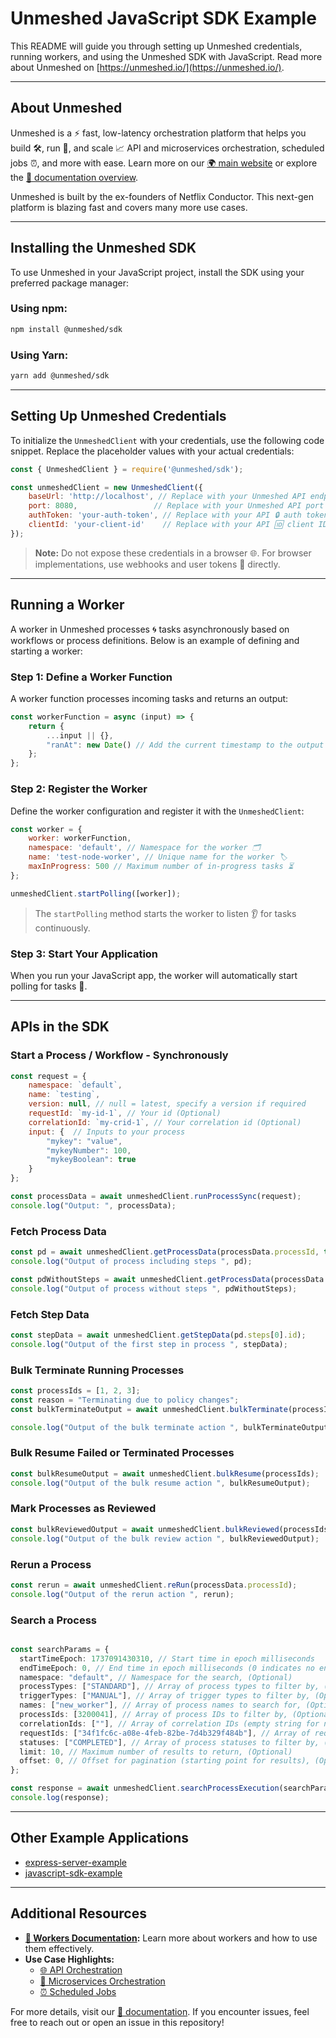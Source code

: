 # Unmeshed JavaScript SDK Example

This README will guide you through setting up Unmeshed credentials, running workers, and using the Unmeshed SDK with JavaScript. Read more about Unmeshed on [https://unmeshed.io/](https://unmeshed.io/).

---

## About Unmeshed

Unmeshed is a ⚡ fast, low-latency orchestration platform that helps you build 🛠️, run 🏃, and scale 📈 API and microservices orchestration, scheduled jobs ⏰, and more with ease. Learn more on our [🌍 main website](https://unmeshed.io) or explore the [📖 documentation overview](https://unmeshed.io/docs/concepts/overview).

Unmeshed is built by the ex-founders of Netflix Conductor. This next-gen platform is blazing fast and covers many more use cases.

---

## Installing the Unmeshed SDK

To use Unmeshed in your JavaScript project, install the SDK using your preferred package manager:

### Using npm:

```bash
npm install @unmeshed/sdk
```

### Using Yarn:

```bash
yarn add @unmeshed/sdk
```

---

## Setting Up Unmeshed Credentials

To initialize the `UnmeshedClient` with your credentials, use the following code snippet. Replace the placeholder values with your actual credentials:

```javascript
const { UnmeshedClient } = require('@unmeshed/sdk');

const unmeshedClient = new UnmeshedClient({
    baseUrl: 'http://localhost', // Replace with your Unmeshed API endpoint 🌐
    port: 8080,                 // Replace with your Unmeshed API port 🚪
    authToken: 'your-auth-token', // Replace with your API 🔒 auth token
    clientId: 'your-client-id'    // Replace with your API 🆔 client ID
});
```

> **Note:** Do not expose these credentials in a browser 🌐. For browser implementations, use webhooks and user tokens 🔑 directly.

---

## Running a Worker

A worker in Unmeshed processes 🌀 tasks asynchronously based on workflows or process definitions. Below is an example of defining and starting a worker:

### Step 1: Define a Worker Function

A worker function processes incoming tasks and returns an output:

```javascript
const workerFunction = async (input) => {
    return {
        ...input || {},
        "ranAt": new Date() // Add the current timestamp to the output 🕒
    };
};
```

### Step 2: Register the Worker

Define the worker configuration and register it with the `UnmeshedClient`:

```javascript
const worker = {
    worker: workerFunction,
    namespace: 'default', // Namespace for the worker 🗂️
    name: 'test-node-worker', // Unique name for the worker 🏷️
    maxInProgress: 500 // Maximum number of in-progress tasks ⏳
};

unmeshedClient.startPolling([worker]);
```

> The `startPolling` method starts the worker to listen 👂 for tasks continuously.

### Step 3: Start Your Application

When you run your JavaScript app, the worker will automatically start polling for tasks 🤖.

---

## APIs in the SDK

### Start a Process / Workflow - Synchronously

```javascript
const request = {
    namespace: `default`,
    name: `testing`,
    version: null, // null = latest, specify a version if required
    requestId: `my-id-1`, // Your id (Optional)
    correlationId: `my-crid-1`, // Your correlation id (Optional)
    input: {  // Inputs to your process
        "mykey": "value",
        "mykeyNumber": 100,
        "mykeyBoolean": true
    }
};

const processData = await unmeshedClient.runProcessSync(request);
console.log("Output: ", processData);
```

### Fetch Process Data

```javascript
const pd = await unmeshedClient.getProcessData(processData.processId, true);
console.log("Output of process including steps ", pd);

const pdWithoutSteps = await unmeshedClient.getProcessData(processData.processId, false);
console.log("Output of process without steps ", pdWithoutSteps);
```

### Fetch Step Data

```javascript
const stepData = await unmeshedClient.getStepData(pd.steps[0].id);
console.log("Output of the first step in process ", stepData);
```

### Bulk Terminate Running Processes

```javascript
const processIds = [1, 2, 3];
const reason = "Terminating due to policy changes";
const bulkTerminateOutput = await unmeshedClient.bulkTerminate(processIds, reason);

console.log("Output of the bulk terminate action ", bulkTerminateOutput);
```

### Bulk Resume Failed or Terminated Processes

```javascript
const bulkResumeOutput = await unmeshedClient.bulkResume(processIds);
console.log("Output of the bulk resume action ", bulkResumeOutput);
```

### Mark Processes as Reviewed

```javascript
const bulkReviewedOutput = await unmeshedClient.bulkReviewed(processIds, reason);
console.log("Output of the bulk review action ", bulkReviewedOutput);
```

### Rerun a Process

```javascript
const rerun = await unmeshedClient.reRun(processData.processId);
console.log("Output of the rerun action ", rerun);
```
### Search a Process

```typescript

const searchParams = {
  startTimeEpoch: 1737091430310, // Start time in epoch milliseconds
  endTimeEpoch: 0, // End time in epoch milliseconds (0 indicates no end time, Optional)
  namespace: "default", // Namespace for the search, (Optional)
  processTypes: ["STANDARD"], // Array of process types to filter by, (Optional)
  triggerTypes: ["MANUAL"], // Array of trigger types to filter by, (Optional)
  names: ["new_worker"], // Array of process names to search for, (Optional)
  processIds: [3200041], // Array of process IDs to filter by, (Optional)
  correlationIds: [""], // Array of correlation IDs (empty string for no specific correlation ID),(Optional)
  requestIds: ["34f1fc6c-a08e-4feb-82be-7d4b329f484b"], // Array of request IDs to filter by, (Optional)
  statuses: ["COMPLETED"], // Array of process statuses to filter by, (Optional)
  limit: 10, // Maximum number of results to return, (Optional)
  offset: 0, // Offset for pagination (starting point for results), (Optional)
};

const response = await unmeshedClient.searchProcessExecution(searchParams);
console.log(response);

```

---

## Other Example Applications

- [express-server-example](https://github.com/unmeshed/express-server-example)
- [javascript-sdk-example](https://github.com/unmeshed/javascript-sdk-example)

---

## Additional Resources

- **[📖 Workers Documentation](https://unmeshed.io/docs/concepts/workers):** Learn more about workers and how to use them effectively.
- **Use Case Highlights:**
    - [🌐 API Orchestration](https://unmeshed.io/docs/use-cases/api-orchestration)
    - [🧩 Microservices Orchestration](https://unmeshed.io/docs/use-cases/microservices-orchestration)
    - [⏰ Scheduled Jobs](https://unmeshed.io/docs/use-cases/scheduled-jobs)

For more details, visit our [📖 documentation](https://unmeshed.io/docs/concepts/overview). If you encounter issues, feel free to reach out or open an issue in this repository!
